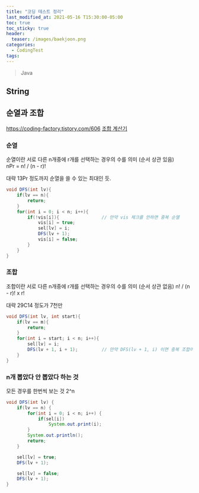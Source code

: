```yaml
---
title: "코딩 테스트 정리"
last_modified_at: 2021-05-16 T15:30:00-05:00
toc: true
toc_sticky: true
header:
  teaser: /images/baekjoon.png
categories:
  - CodingTest
tags:
---
```


> Java

## String

## 순열과 조합

https://coding-factory.tistory.com/606
[조합 계산기](https://ko.numberempire.com/combinatorialcalculator.php)

### 순열

순열이란 서로 다른 n개중에 r개를 선택하는 경우의 수를 의미 (순서 상관 있음)  
nPr = n! / (n - r)!

대략 13Pr 정도까지 순열을 쓸 수 있는 최대인 듯.

```java
void DFS(int lv){
    if(lv == n){
        return;
    }
    for(int i = 0; i < n; i++){
        if(!vis[i]){                // 만약 vis 체크를 안하면 중복 순열
            vis[i] = true;
            sel[lv] = i;
            DFS(lv + 1);
            vis[i] = false;
        }
    }
}
```

### 조합

조합이란 서로 다른 n개중에 r개를 선택하는 경우의 수를 의미 (순서 상관 없음)
n! / (n - r)! x r!

대략 29C14 정도가 7천만

```java
void DFS(int lv, int start){
    if(lv == m){
        return;
    }
    for(int i = start; i < n; i++){
        sel[lv] = i;
        DFS(lv + 1, i + 1);         // 만약 DFS(lv + 1, i) 이면 중복 조합이다.
    }
}
```

### n개 뽑았다 안 뽑았다 하는 것

모든 경우를 한번씩 보는 것
2^n

```java
void DFS(int lv) {
    if(lv == n) {
        for(int i = 0; i < n; i++) {
            if(sel[i])
                System.out.print(i);
        }
        System.out.println();
        return;
    }

    sel[lv] = true;
    DFS(lv + 1);

    sel[lv] = false;
    DFS(lv + 1);
}
```
